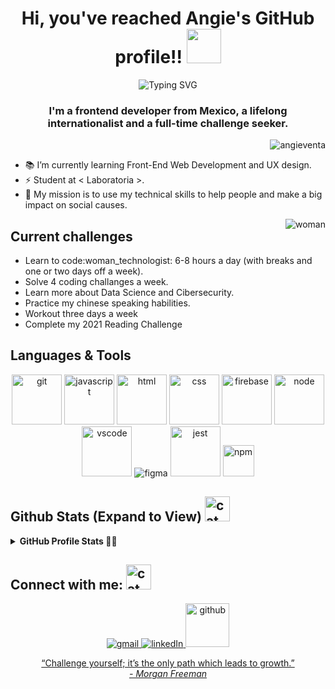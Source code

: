 <!-- Gif found on GIPHY made by @espritofficial -->
<h1 align="center"> Hi, you've reached Angie's GitHub profile!! <img src="https://media.giphy.com/media/fAhZm10htd8TrQO6le/giphy.gif" width="55"></h1>
<p align="center">
  <img src="https://readme-typing-svg.herokuapp.com?color=%23BE29F7&amp;center=true&amp;vCenter=true&amp;lines=Front+-end+Developer.;Self-motivated+tech+enthusiast.;Always+a+student%2C+never+a+master." alt="Typing SVG">
</p>
<h3 align="center">I'm a frontend developer from Mexico, a lifelong internationalist and a full-time challenge seeker.</h3>
<p align="right"> <img align="center" src="https://komarev.com/ghpvc/?username=angieventa&label=Angie's%20Profile%20views&color=14cff0&style=plastic" alt="angieventa" />
</p>

<ul>
	<li> 📚 I’m currently learning Front-End Web Development and UX design. </li>
	<li> ⚡ Student at &lt Laboratoria &gt. </li>
	<li> 🌱 My mission is to use my technical skills to help people and make a big impact on social causes. </li>
</ul>
<img align="right" src="https://media.giphy.com/media/7IX8vUDnZRBELrqkfw/giphy.gif" alt="woman" /> <!-- Gif found on GIPHY made by @imaginieedu -->
<h2> Current challenges </h2>
<ul>
	<li> Learn to code:woman_technologist: 6-8 hours a day (with breaks and one or two days off a week). </li> 
	<li> Solve 4 coding challanges a week. </li>
	<li> Learn more about Data Science and Cibersecurity. </li>
	<li> Practice my chinese speaking habilities. </li>
	<li> Workout three days a week </li>
	<li> Complete my 2021 Reading Challenge </li>
</ul>


## Languages & Tools 
<!-- Gifs found on GIPHY made by @devrock @bunny_is_moving -->
<p align="center">
  <img alt="git" src="https://media.giphy.com/media/kH1DBkPNyZPOk0BxrM/giphy.gif" width="80" title="git"/>
  <img alt="javascript" src="https://media.giphy.com/media/ln7z2eWriiQAllfVcn/giphy.gif" width="80" title="javascript"/>
  <img alt="html" src="https://media.giphy.com/media/XAxylRMCdpbEWUAvr8/giphy.gif" width="80" title="html"/>
  <img alt="css" src="https://media.giphy.com/media/fsEaZldNC8A1PJ3mwp/giphy.gif" width="80" title="css"/>
  <img alt="firebase" src="https://media.giphy.com/media/Ri2TUcKlaOcaDBxFpY/giphy.gif" width="80" title="firebase"/>
  <img alt="node" src="https://media.giphy.com/media/kdFc8fubgS31b8DsVu/giphy.gif" width="80" title="node">
  <img alt="vscode" src="https://media.giphy.com/media/IdyAQJVN2kVPNUrojM/giphy.gif" width="80" title="vscode"/>
  <img alt="figma" src="https://img.icons8.com/clouds/95/000000/figma.png" title="figma"/>
  <img alt="jest" src="https://cdn.iconscout.com/icon/free/png-256/jest-3630129-3031261.png" width="80" title="jest"/>
  <img src="https://cdn.jsdelivr.net/gh/devicons/devicon@latest/icons/npm/npm-original-wordmark.svg" width="50px" title="npm"/>
</p>

## Github Stats (Expand to View) <img alt="cat" src="https://media.giphy.com/media/RYYcIqEj5pR2Ro8luH/giphy.gif" width="40" title="cat"/> <!-- Gif found on GIPHY made by @bunny_is_moving -->

<details> 
  <summary><b> GitHub Profile Stats 👩‍💻 </b></summary>
  <br/>
  <p align="center">
    <a href="https://github.com/AngieVenta"><img align="center" src="https://github-readme-stats.vercel.app/api?username=angieventa&show_icons=true&theme=github_dark" alt="angieventa" height="192px"/></a>
	</p>
	<p  align="center">
	  <a href="https://github.com/AngieVenta"><img alt="Angie's Activity Graph" src="https://activity-graph.herokuapp.com/graph?username=angieventa&theme=react-dark" /></a>
	</p> 
</details>

## Connect with me: <img alt="cat contact" src="https://media.giphy.com/media/CijNvKrDjUcAobxU9N/giphy.gif" width="40" title="cat contact"/> <!-- Gif found on GIPHY made by @bunny_is_moving --> 
<p align="center">
 <!-- Socials (Icons from https://icons8.com/) -->
  <a href="mailto:angelicaventap@gmail.com"><img src="https://img.icons8.com/dusk/64/000000/gmail.png" title="gmail"/>
  <a href="http://www.linkedin.com/in/gloria-angelica-venta-perez"><img src="https://img.icons8.com/dusk/64/000000/linkedin.png" title="linkedIn"/>
  <a href="https://github.com/AngieVenta"><img src="https://img.icons8.com/plasticine/100/000000/github.png" width="70" title="github"/>
</p>

	  
<p align="center">
	“Challenge yourself; it’s the only path which leads to growth.” <br> <cite> - Morgan Freeman<cite>
</p>


